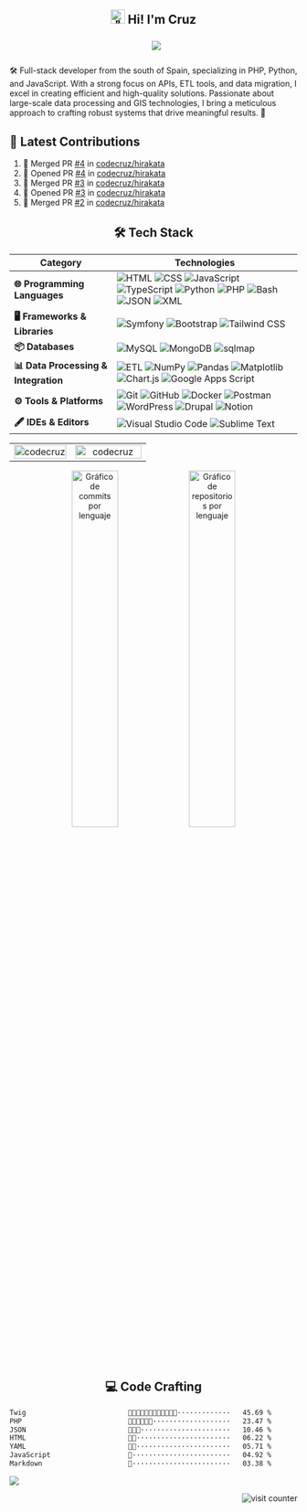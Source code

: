 <h2 align="center">
  <picture>
  <source srcset="https://fonts.gstatic.com/s/e/notoemoji/latest/1f44b/512.webp" type="image/webp">
  <img src="https://fonts.gstatic.com/s/e/notoemoji/latest/1f44b/512.gif" alt="👋" width="25" height="25">
</picture> Hi! I'm Cruz 

&nbsp;  [<img src="https://img.shields.io/badge/codecruz.mt@gmail.com-blue?logo=gmail">](mailto:codecruz.mt@gmail.com) 
</h2>


🛠️ Full-stack developer from the south of Spain, specializing in PHP, Python, and JavaScript. With a strong focus on APIs, ETL tools, and data migration, I excel in creating efficient and high-quality solutions. Passionate about large-scale data processing and GIS technologies, I bring a meticulous approach to crafting robust systems that drive meaningful results. 📃 

## 🌟 Latest Contributions

<!--START_SECTION:activity-->
1. 🎉 Merged PR [#4](https://github.com/codecruz/hirakata/pull/4) in [codecruz/hirakata](https://github.com/codecruz/hirakata)
2. 💪 Opened PR [#4](https://github.com/codecruz/hirakata/pull/4) in [codecruz/hirakata](https://github.com/codecruz/hirakata)
3. 🎉 Merged PR [#3](https://github.com/codecruz/hirakata/pull/3) in [codecruz/hirakata](https://github.com/codecruz/hirakata)
4. 💪 Opened PR [#3](https://github.com/codecruz/hirakata/pull/3) in [codecruz/hirakata](https://github.com/codecruz/hirakata)
5. 🎉 Merged PR [#2](https://github.com/codecruz/hirakata/pull/2) in [codecruz/hirakata](https://github.com/codecruz/hirakata)
<!--END_SECTION:activity-->

<div align="center">
  
## 🛠️ Tech Stack

</div>

| **Category**             | **Technologies**                                                                 |
|--------------------------|----------------------------------------------------------------------------------|
| **🌐 Programming Languages** | ![HTML](https://img.shields.io/badge/HTML-%23E34F26.svg?style=flat&logo=html5&logoColor=white) ![CSS](https://img.shields.io/badge/CSS-%231572B6.svg?style=flat&logo=css3&logoColor=white) ![JavaScript](https://img.shields.io/badge/JavaScript-%23F7DF1E.svg?style=flat&logo=javascript&logoColor=black) ![TypeScript](https://img.shields.io/badge/TypeScript-%23007ACC.svg?style=flat&logo=typescript&logoColor=white) ![Python](https://img.shields.io/badge/Python-%233776AB.svg?style=flat&logo=python&logoColor=white) ![PHP](https://img.shields.io/badge/PHP-%23777BB4.svg?style=flat&logo=php&logoColor=white) ![Bash](https://img.shields.io/badge/Bash-%234EAA25.svg?style=flat&logo=gnubash&logoColor=white) ![JSON](https://img.shields.io/badge/JSON-%23000000.svg?style=flat&logo=json&logoColor=white) ![XML](https://custom-icon-badges.demolab.com/badge/XML-896C05.svg?logo=code-1&logoColor=white&style=flat) |
| **🖥️ Frameworks & Libraries** | ![Symfony](https://img.shields.io/badge/Symfony-%23000000.svg?style=flat&logo=symfony&logoColor=white) ![Bootstrap](https://img.shields.io/badge/Bootstrap-%237952B3.svg?style=flat&logo=bootstrap&logoColor=white) ![Tailwind CSS](https://img.shields.io/badge/TailwindCSS-%2338B2AC.svg?style=flat&logo=tailwind-css&logoColor=white) |
| **📦 Databases**         | ![MySQL](https://img.shields.io/badge/MySQL-%234479A1.svg?style=flat&logo=mysql&logoColor=white) ![MongoDB](https://img.shields.io/badge/MongoDB-%234EA94B.svg?style=flat&logo=mongodb&logoColor=white) ![sqlmap](https://img.shields.io/badge/%F0%9F%92%89%20sqlmap-yellow?style=flat) |
| **📊 Data Processing & Integration** | ![ETL](https://custom-icon-badges.demolab.com/badge/ETL-9370DB?logo=etl-logo&logoColor=fff&style=flat) ![NumPy](https://img.shields.io/badge/NumPy-%23FFDE59.svg?style=flat&logo=numpy&logoColor=black) ![Pandas](https://img.shields.io/badge/Pandas-%23150458.svg?style=flat&logo=pandas&logoColor=white) ![Matplotlib](https://custom-icon-badges.demolab.com/badge/Matplotlib-71D291?logo=matplotlib&logoColor=fff&style=flat) ![Chart.js](https://img.shields.io/badge/Chart.js-%23FF6384.svg?style=flat&logo=chartdotjs&logoColor=white) ![Google Apps Script](https://img.shields.io/badge/Google%20Apps%20Script-%234285F4.svg?style=flat&logo=google&logoColor=white) |
| **⚙️ Tools & Platforms** | ![Git](https://img.shields.io/badge/Git-%23F05032.svg?style=flat&logo=git&logoColor=white) ![GitHub](https://img.shields.io/badge/GitHub-%23121011.svg?style=flat&logo=github&logoColor=white) ![Docker](https://img.shields.io/badge/Docker-%232496ED.svg?style=flat&logo=docker&logoColor=white) ![Postman](https://img.shields.io/badge/Postman-%23FF6C37.svg?style=flat&logo=postman&logoColor=white) ![WordPress](https://img.shields.io/badge/WordPress-%2321759B.svg?style=flat&logo=wordpress&logoColor=white) ![Drupal](https://img.shields.io/badge/Drupal-%230678BE.svg?style=flat&logo=drupal&logoColor=white) ![Notion](https://img.shields.io/badge/Notion-%23000000.svg?style=flat&logo=notion&logoColor=white) |
| **🖋️ IDEs & Editors**    | ![Visual Studio Code](https://custom-icon-badges.demolab.com/badge/Visual%20Studio%20Code-0078d7.svg?logo=vsc&logoColor=white&style=flat) ![Sublime Text](https://img.shields.io/badge/Sublime%20Text-%23575757.svg?style=flat&logo=sublime-text&logoColor=white) |


<table align="center">
  <tr>
    <td align="center" width="45%">
       <img width="100%" src="https://gh-readme-profile.vercel.app/api?username=codecruz&theme=neon-dark&border_width=0&border_radius=15.2&hide_border=true" alt="codecruz" />
    </td>
    <td align="center" width="55%">
        <img width="100%" src="https://github-profile-summary-cards.vercel.app/api/cards/profile-details?username=codecruz&theme=2077" alt="codecruz" />
    </td>
  </tr>
</table>
  

<div align="center">
  <img src="https://github-readme-stats.vercel.app/api/wakatime?username=codecruz&langs_count=10&card_width=270&display_format=percent&hide_title=true" alt="Gráfico de commits por lenguaje" width="40%">
  <img src="http://github-profile-summary-cards.vercel.app/api/cards/productive-time?username=codecruz&theme=gruvbox&exclude=CSS&v=df" alt="Gráfico de repositorios por lenguaje" width="40%">
</div>  

</div>

<div align="center">

## 💻 Code Crafting

</div>

<!--START_SECTION:waka-->

```txt
Twig                         💮💮💮💮💮💮💮💮💮💮💮🚀·············   45.69 %
PHP                          💮💮💮💮💮💮···················   23.47 %
JSON                         💮💮🚀······················   10.46 %
HTML                         💮🚀·······················   06.22 %
YAML                         💮🚀·······················   05.71 %
JavaScript                   💮························   04.92 %
Markdown                     💮························   03.38 %
```

<!--END_SECTION:waka-->



<img src="https://github-readme-activity-graph.vercel.app/graph/?username=codecruz&bg_color=1F222E&color=F9A825&line=FF6F00&point=FFFFFF&hide_border=false&v8" />


<p align="right">
  <img src="https://komarev.com/ghpvc/?username=codecruz" alt="visit counter">
</p>

